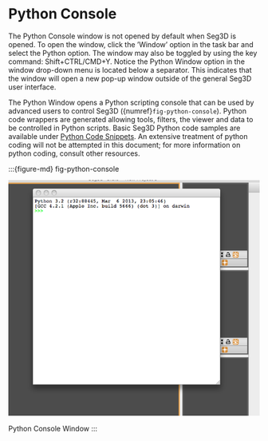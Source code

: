 # Python Console

The Python Console window is not opened by default when Seg3D is opened. To open the window, click the ’Window’ option in the task bar and select the Python option. The window may also be toggled by using the key command: Shift+CTRL/CMD+Y. Notice the Python Window option in the window drop-down menu is located below a separator. This indicates that the window will open a new pop-up window outside of the general Seg3D user interface.

The Python Window opens a Python scripting console that can be used by advanced users to control Seg3D ({numref}`fig-python-console`). Python code wrappers are generated allowing tools, filters, the viewer and data to be controlled in Python scripts. Basic Seg3D Python code samples are available under [Python Code Snippets](../../../../py_docs/python). An extensive treatment of python coding will not be attempted in this document; for more information on python coding, consult other resources.

:::{figure-md} fig-python-console

![PythonConsole](../../Seg3DBasicFunctionality_figures/PythonConsole_blank.png)

Python Console Window
:::
